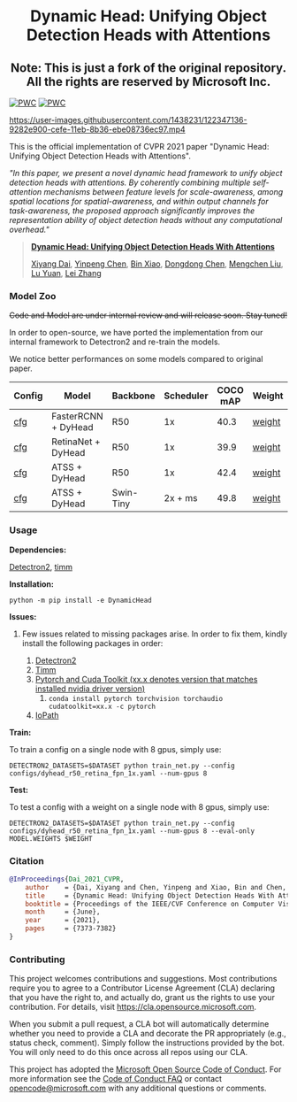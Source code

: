 
<div align="center">   

# Dynamic Head: Unifying Object Detection Heads with Attentions
## Note: This is just a fork of the original repository. All the rights are reserved by Microsoft Inc.

</div>

[![PWC](https://img.shields.io/endpoint.svg?url=https://paperswithcode.com/badge/dynamic-head-unifying-object-detection-heads/object-detection-on-coco-minival)](https://paperswithcode.com/sota/object-detection-on-coco-minival?p=dynamic-head-unifying-object-detection-heads)
[![PWC](https://img.shields.io/endpoint.svg?url=https://paperswithcode.com/badge/dynamic-head-unifying-object-detection-heads/object-detection-on-coco)](https://paperswithcode.com/sota/object-detection-on-coco?p=dynamic-head-unifying-object-detection-heads)

https://user-images.githubusercontent.com/1438231/122347136-9282e900-cefe-11eb-8b36-ebe08736ec97.mp4


This is the official implementation of CVPR 2021 paper "Dynamic Head: Unifying Object Detection Heads with Attentions". 

_"In this paper, we present a novel dynamic head framework to unify object detection heads with attentions. 
By coherently combining multiple self-attention mechanisms between feature levels for scale-awareness, among spatial locations for spatial-awareness, and within output channels for task-awareness, the proposed approach significantly improves the representation ability of object detection heads without any computational overhead."_


>[**Dynamic Head: Unifying Object Detection Heads With Attentions**](https://arxiv.org/pdf/2106.08322.pdf)
>
>[Xiyang Dai](https://scholar.google.com/citations?user=QC8RwcoAAAAJ&hl=en), [Yinpeng Chen](https://scholar.google.com/citations?user=V_VpLksAAAAJ&hl=en), [Bin Xiao](https://scholar.google.com/citations?user=t5HZdzoAAAAJ&hl=en), [Dongdong Chen](https://scholar.google.com/citations?user=sYKpKqEAAAAJ&hl=zh-CN), [Mengchen Liu](https://scholar.google.com/citations?user=cOPQtYgAAAAJ&hl=zh-CN), [Lu Yuan](https://scholar.google.com/citations?user=k9TsUVsAAAAJ&hl=en), [Lei Zhang](https://scholar.google.com/citations?user=fIlGZToAAAAJ&hl=en) 


### Model Zoo

~~Code and Model are under internal review and will release soon. Stay tuned!~~

In order to open-source, we have ported the implementation from our internal framework to Detectron2 and re-train the models.

We notice better performances on some models compared to original paper.

| Config                                                                       |           Model         |   Backbone  | Scheduler | COCO mAP |  Weight                                                                                |       
|------------------------------------------------------------------------------|-------------------------|-------------|-----------|----------|----------------------------------------------------------------------------------------|                                                                                                                                                      
|  [cfg](configs/dyhead_r50_rcnn_fpn_1x.yaml)                                  |    FasterRCNN + DyHead  |   R50       | 1x        | 40.3     |  [weight](https://xiyang.blob.core.windows.net/public/dyhead_r50_rcnn_fpn_1x.pth)      |       
|  [cfg](configs/dyhead_r50_retina_fpn_1x.yaml)                                |    RetinaNet + DyHead   |   R50       | 1x        | 39.9     |  [weight](https://xiyang.blob.core.windows.net/public/dyhead_r50_retina_fpn_1x.pth)    |            
|  [cfg](configs/dyhead_r50_atss_fpn_1x.yaml)                                  |    ATSS + DyHead        |   R50       | 1x        | 42.4     |  [weight](https://xiyang.blob.core.windows.net/public/dyhead_r50_atss_fpn_1x.pth)      |   
|  [cfg](configs/dyhead_swint_atss_fpn_2x_ms.yaml)                             |    ATSS + DyHead        |   Swin-Tiny | 2x + ms   | 49.8     |  [weight](https://xiyang.blob.core.windows.net/public/dyhead_swint_atss_fpn_2x_ms.pth) |    


### Usage
**Dependencies:**

[Detectron2](https://detectron2.readthedocs.io/en/latest/tutorials/install.html), [timm](https://rwightman.github.io/pytorch-image-models/)

**Installation:**

```
python -m pip install -e DynamicHead
```
**Issues:**
1. Few issues related to missing packages arise. In order to fix them, kindly install the following packages in order:

    1. [Detectron2](https://anaconda.org/conda-forge/detectron2)
    2. [Timm](https://anaconda.org/conda-forge/timm) 
    3. [Pytorch and Cuda Toolkit (xx.x denotes version that matches installed nvidia driver version)](https://pytorch.org/get-started/locally/)
        1. ```conda install pytorch torchvision torchaudio cudatoolkit=xx.x -c pytorch```
    5. [IoPath](https://anaconda.org/iopath/iopath)

**Train:**

To train a config on a single node with 8 gpus, simply use:
```
DETECTRON2_DATASETS=$DATASET python train_net.py --config configs/dyhead_r50_retina_fpn_1x.yaml --num-gpus 8
```

**Test:**

To test a config with a weight on a single node with 8 gpus, simply use:
```
DETECTRON2_DATASETS=$DATASET python train_net.py --config configs/dyhead_r50_retina_fpn_1x.yaml --num-gpus 8 --eval-only MODEL.WEIGHTS $WEIGHT
```


### Citation

```BibTeX
@InProceedings{Dai_2021_CVPR,
    author    = {Dai, Xiyang and Chen, Yinpeng and Xiao, Bin and Chen, Dongdong and Liu, Mengchen and Yuan, Lu and Zhang, Lei},
    title     = {Dynamic Head: Unifying Object Detection Heads With Attentions},
    booktitle = {Proceedings of the IEEE/CVF Conference on Computer Vision and Pattern Recognition (CVPR)},
    month     = {June},
    year      = {2021},
    pages     = {7373-7382}
}
```



### Contributing

This project welcomes contributions and suggestions.  Most contributions require you to agree to a
Contributor License Agreement (CLA) declaring that you have the right to, and actually do, grant us
the rights to use your contribution. For details, visit https://cla.opensource.microsoft.com.

When you submit a pull request, a CLA bot will automatically determine whether you need to provide
a CLA and decorate the PR appropriately (e.g., status check, comment). Simply follow the instructions
provided by the bot. You will only need to do this once across all repos using our CLA.

This project has adopted the [Microsoft Open Source Code of Conduct](https://opensource.microsoft.com/codeofconduct/).
For more information see the [Code of Conduct FAQ](https://opensource.microsoft.com/codeofconduct/faq/) or
contact [opencode@microsoft.com](mailto:opencode@microsoft.com) with any additional questions or comments.

